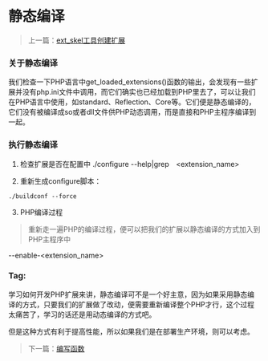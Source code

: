 # 静态编译

> 上一篇：[ext_skel工具创建扩展](<2.3.md>)

### 关于静态编译

我们检查一下PHP语言中get\_loaded\_extensions()函数的输出，会发现有一些扩展并没有php.ini文件中调用，而它们确实也已经加载到PHP里去了，可以让我们在PHP语言中使用，如standard、Reflection、Core等。它们便是静态编译的，它们没有被编译成so或者dll文件供PHP动态调用，而是直接和PHP主程序编译到一起。

### 执行静态编译

1. 检查扩展是否在配置中
./configure --help|grep　\<extension_name\>

2. 重新生成configure脚本：
```
./buildconf --force
```
3. PHP编译过程
> 重新走一遍PHP的编译过程，便可以把我们的扩展以静态编译的方式加入到PHP主程序中

--enable-\<extension_name\>


### Tag:

学习如何开发PHP扩展来讲，静态编译可不是一个好主意，因为如果采用静态编译的方式，只要我们的扩展做了改动，便需要重新编译整个PHP才行，这个过程太痛苦了，学习的话还是用动态编译的方式吧。

但是这种方式有利于提高性能，所以如果我们是在部署生产环境，则可以考虑。

> 下一篇：[编写函数](<2.5.md>)